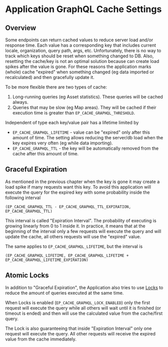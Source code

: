 # Application GraphQL Cache Settings

## Overview

Some endpoints can return cached values to reduce server load and/or response time. Each value has a corresponding key that includes current locale, organization, query path, args, etc. Unfortunately, there is no way to track which keys should be reset when something changed to DB. Also, resetting the cache/key is not an optimal solution because can create load spikes after the value is gone. For these reasons the application marks (whole) cache "expired" when something changed (eg data imported or recalculated) and then gracefully update it.

To be more flexible there are two types of cache:

1. Long-running queries (eg Asset statistics). These queries will be cached always.
2. Queries that may be slow (eg Map areas). They will be cached if their execution time is greater than `EP_CACHE_GRAPHQL_THRESHOLD`.

Independent of type each key/value pair has a lifetime limited by

* `EP_CACHE_GRAPHQL_LIFETIME` - value can be "expired" only after this amount of time. The setting allows reducing the server/db load when the key expires very often (eg while data importing).
* `EP_CACHE_GRAPHQL_TTL` - the key will be automatically removed from the cache after this amount of time.


## Graceful Expiration

As mentioned in the previous chapter when the key is gone it may create a load spike if many requests want this key. To avoid this application will execute the query for the expired key with some probability inside the following interval

    (EP_CACHE_GRAPHQL_TTL - EP_CACHE_GRAPHQL_TTL_EXPIRATION, EP_CACHE_GRAPHQL_TTL)

This interval is called "Expiration Interval". The probability of executing is growing linearly from 0 to 1 inside it. In practice, it means that at the beginning of the interval only a few requests will execute the query and will update the cache, all others requests will use the "expired" value.

The same applies to `EP_CACHE_GRAPHQL_LIFETIME`, but the interval is

    (EP_CACHE_GRAPHQL_LIFETIME, EP_CACHE_GRAPHQL_LIFETIME + EP_CACHE_GRAPHQL_LIFETIME_EXPIRATION)


## Atomic Locks

In addition to "Graceful Expiration", the Application also tries to use [Locks](https://laravel.com/docs/cache#atomic-locks) to reduce the amount of queries executed at the same time.

When Locks is enabled (`EP_CACHE_GRAPHQL_LOCK_ENABLED`) only the first request will execute the query while all others will wait until it is finished (or timeout is ended) and then will use the calculated value from the cache/first query.

The Lock is also guaranteeing that inside "Expiration Interval" only one request will execute the query. All other requests will receive the expired value from the cache immediately.
